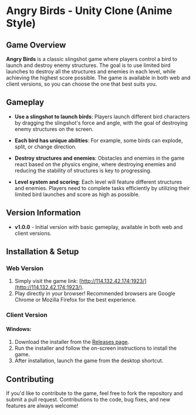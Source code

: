 # Angry Birds - Unity Clone (Anime Style)

## Game Overview

**Angry Birds** is a classic slingshot game where players control a bird to launch and destroy enemy structures. The goal is to use limited bird launches to destroy all the structures and enemies in each level, while achieving the highest score possible. The game is available in both web and client versions, so you can choose the one that best suits you.

## Gameplay

- **Use a slingshot to launch birds**: Players launch different bird characters by dragging the slingshot's force and angle, with the goal of destroying enemy structures on the screen.
  
- **Each bird has unique abilities**: For example, some birds can explode, split, or change direction.

- **Destroy structures and enemies**: Obstacles and enemies in the game react based on the physics engine, where destroying enemies and reducing the stability of structures is key to progressing.

- **Level system and scoring**: Each level will feature different structures and enemies. Players need to complete tasks efficiently by utilizing their limited bird launches and score as high as possible.

## Version Information

- **v1.0.0** - Initial version with basic gameplay, available in both web and client versions.

## Installation & Setup

### Web Version

1. Simply visit the game link: [http://114.132.42.174:1923/](http://114.132.42.174:1923/).
2. Play directly in your browser! Recommended browsers are Google Chrome or Mozilla Firefox for the best experience.

### Client Version

#### Windows:

1. Download the installer from the [Releases page](https://github.com/YourUsername/angry-birds/releases).
2. Run the installer and follow the on-screen instructions to install the game.
3. After installation, launch the game from the desktop shortcut.

## Contributing

If you'd like to contribute to the game, feel free to fork the repository and submit a pull request. Contributions to the code, bug fixes, and new features are always welcome!
